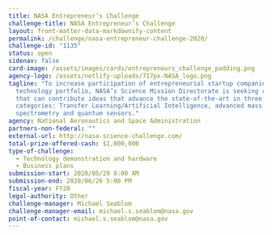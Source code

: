 ```yaml
---
title: NASA Entrepreneur’s Challenge
challenge-title: NASA Entrepreneur’s Challenge
layout: front-matter-data-markdownify-content
permalink: /challenge/nasa-entrepreneur-challenge-2020/
challenge-id: "1135"
status: open
sidenav: false
card-image: /assets/images/cards/entrepreneurs_challenge_padding.png 
agency-logo: /assets/netlify-uploads/717px-NASA_logo.png
tagline: "To increase participation of entrepreneurial startup companies in its
  technology portfolio, NASA’s Science Mission Directorate is seeking companies
  that can contribute ideas that advance the state-of-the-art in three
  categories: Transfer Learning/Artificial Intelligence, advanced mass
  spectrometry and quantum sensors."
agency: National Aeronautics and Space Administration
partners-non-federal: ""
external-url: http://nasa-science-challenge.com/
total-prize-offered-cash: $1,000,000
type-of-challenge:
  - Technology demonstration and hardware
  - Business plans
submission-start: 2020/05/29 8:00 AM
submission-end: 2020/06/26 5:00 PM
fiscal-year: FY20
legal-authority: Other
challenge-manager: Michael Seablom
challenge-manager-email: michael.s.seablom@nasa.gov
point-of-contact: michael.s.seablom@nasa.gov
---
```

